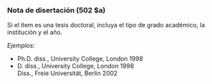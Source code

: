 ### Nota de disertación (502 $a)

Si el ítem es una tesis doctoral, incluya el tipo de grado académico, la institución y el año.

_Ejemplos:_

- Ph.D. diss., University College, London 1998
- D. diss., University College, London 1998  
  Diss., Freie Universität, Berlin 2002
